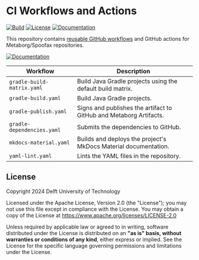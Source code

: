 # CI Workflows and Actions
[![Build][github-build-badge]][github-build]
[![License][license-badge]][license]
[![Documentation][documentation-badge]][documentation]

This repository contains [reusable GitHub workflows](https://docs.github.com/en/actions/using-workflows/reusing-workflows) and GitHub actions for Metaborg/Spoofax repositories.

[![Documentation][documentation-button]][documentation]

| Workflow                          | Description                                                                   |
| --------------------------------- | ----------------------------------------------------------------------------- |
| `gradle-build-matrix.yaml`        | Build Java Gradle projects using the default build matrix.                    |
| `gradle-build.yaml`               | Build Java Gradle projects.                                                   |
| `gradle-publish.yaml`             | Signs and publishes the artifact to GitHub and Metaborg Artifacts.            |
| `gradle-dependencies.yaml`        | Submits the dependencies to GitHub.                                           |
| `mkdocs-material.yaml`            | Builds and deploys the project's MkDocs Material documentation.               |
| `yaml-lint.yaml`                  | Lints the YAML files in the repository.                                       |



## License
Copyright 2024 Delft University of Technology

Licensed under the Apache License, Version 2.0 (the "License"); you may not use this file except in compliance with the License. You may obtain a copy of the License at <https://www.apache.org/licenses/LICENSE-2.0>

Unless required by applicable law or agreed to in writing, software distributed under the License is distributed on an **"as is" basis, without warranties or conditions of any kind**, either express or implied. See the License for the specific language governing permissions and limitations under the License.



[github-build-badge]: https://img.shields.io/github/actions/workflow/status/metaborg/actions/yaml-lint.yaml
[github-build]: https://github.com/metaborg/actions/actions
[license-badge]: https://img.shields.io/github/license/metaborg/actions
[license]: https://github.com/metaborg/actions/blob/main/LICENSE
[documentation-badge]: https://img.shields.io/badge/docs-latest-brightgreen
[documentation]: https://spoofax.dev/actions/
[documentation-button]: https://img.shields.io/badge/Documentation-blue?style=for-the-badge&logo=googledocs&logoColor=white
